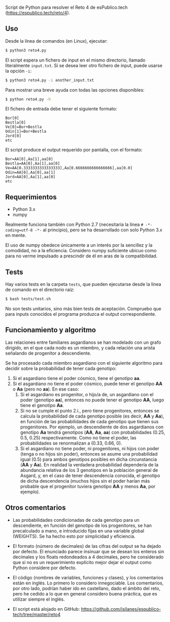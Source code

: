 Script de Python para resolver el Reto 4 de esPublico.tech (https://espublico.tech/reto/4).

## Uso

Desde la línea de comandos (en Linux), ejecutar:

```bash
$ python3 reto4.py
```

El script espera un fichero de input en el mismo directorio, llamado literalmente `input.txt`. Si se desea
leer otro fichero de input, puede usarse la opción `-i`:

```bash
$ python3 reto4.py -i another_input.txt
```

Para mostrar una breve ayuda con todas las opciones disponibles:

```bash
$ python reto4.py -h
```

El fichero de entrada debe tener el siguiente formato:

```text
Bor[0]
Bestla[0]
Ve[0]=Bor+Bestla
Odin[1]=Bor+Bestla
Jord[0]
etc
```

El script produce el output requerido por pantalla, con el formato:

```text
Bor=AA[0],Aa[1],aa[0]
Bestla=AA[0],Aa[1],aa[0]
Ve=AA[0.3333333333333333],Aa[0.6666666666666666],aa[0.0]
Odin=AA[0],Aa[0],aa[1]
Jord=AA[0],Aa[1],aa[0]
etc
```

## Requerimientos

* Python 3.x
* numpy

Realmente funciona también con Python 2.7 (necesitaría la línea `# -*- coding=utf-8 -*-` al principio), pero
se ha desarrollado con solo Python 3.x en mente.

El uso de numpy obedece únicamente a un interés por la sencillez y la comodidad, no a la eficiencia. Considero numpy
suficiente ubicuo como para no verme impulsado a prescindir de él en aras de la compatibilidad.

## Tests

Hay varios tests en la carpeta `tests`, que pueden ejecutarse desde la línea de comando en el directorio raíz:

```bash
$ bash tests/test.sh
```

No son tests unitarios, sino más bien tests de aceptación. Compruebo que para inputs conocidos el programa produzca 
el output correspondiente.

## Funcionamiento y algoritmo

Las relaciones entre familiares asgardianos se han modelado con un grafo dirigido, en el que cada nodo es un
miembro, y cada relación una arista señalando de progenitor a descendiente.

Se ha procesado cada miembro asgardiano con el siguiente algoritmo para decidir sobre la probabilidad
de tener cada genotipo:

1. Si el asgardiano tiene el poder cósmico, tiene el genotipo **aa**.
2. Si el asgardiano no tiene el poder cósmico, puede tener el genotipo **AA** o **Aa** (pero no **aa**). En ese caso:
    1. Si el asgardiano es progenitor, o hijo/a de, un asgardiano con el poder (genotipo **aa**), entonces
       no puede tener el genotipo **AA**, luego tiene el genotipo **Aa**.
    2. Si no se cumple el punto 2.i., pero tiene progenitores, entonces se calcula la probabilidad de cada
       genotipo posible (es decir, **AA** y **Aa**), en función de las probabilidades de cada genotipo 
       que tienen sus progenitores. Por ejemplo, un descendiente de dos asgardianos con genotipo **Aa** tendrá 
       genotipos (**AA**, **Aa**, **aa**) con probabilidades (0.25, 0.5, 0.25) respectivamente. Como no tiene 
       el poder, las probabilidades se renormalizan a (0.33, 0.66, 0).
    3. Si el asgardiano no tiene poder, ni progenitores, ni hijos con poder (tenga o no hijos sin poder), 
       entonces se asume una probabilidad igual (0.5) para ambos genotipos posibles en dicha circunstancia 
       (**AA** y **Aa**). En realidad la verdadera probabilidad dependería de la abundancia relativa de 
       los 3 genotipos en la población general de Asgard, y, en el caso de tener descendencia conocida, 
       el genotipo de dicha descendencia (muchos hijos sin el poder harían más probable que el progenitor 
       tuviera genotipo **AA** y menos **Aa**, por ejemplo).

## Otros comentarios

* Las probabilidades condicionadas de cada genotipo para un descendiente, en función del genotipo de los
  progenitores, se han precalculado a mano, e introducido fijas en una variable global (WEIGHTS). Se ha hecho
  esto por simplicidad y eficiencia.

* El formato (número de decimales) de las cifras del output se ha dejado por defecto. El enunciado parece insinuar
  que se desean los enteros sin decimales y los floats redondeados a 4 decimales, pero he considerado que si no
  es un requerimiento explícito mejor dejar el output como Python considere por defecto.

* El código (nombres de variables, funciones y clases), y los comentarios están en inglés. Lo primero lo considero
  innegociable. Los comentarios, por otro lado, podrían haber ido en castellano, dado el ámbito del reto, pero he
  cedido a lo que en general considero buena práctica, que es utilizar siempre el inglés.

* El script está alojado en GitHub: https://github.com/isilanes/espublico-tech/tree/master/reto4
